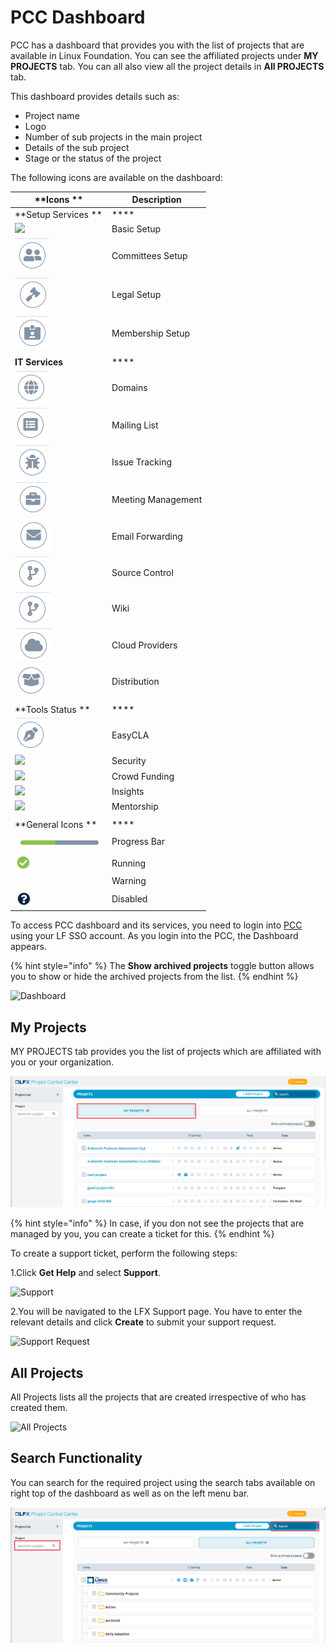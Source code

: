 # PCC Dashboard

PCC has a dashboard that provides you with the list of projects that are available in Linux Foundation. You can see the affiliated projects under **MY PROJECTS** tab. You can all also view all the project details in **All PROJECTS** tab.&#x20;

This dashboard provides details such as:

* Project name
* Logo
* Number of sub projects in the main project
* Details of the sub project
* Stage or the status of the project

The following icons are available on the dashboard:

| **Icons **                                    | **Description**    |
| --------------------------------------------- | ------------------ |
| **Setup Services **                           | ****               |
| ![](../.gitbook/assets/Basic\_Setup.png)      | Basic Setup        |
|  ![](../.gitbook/assets/Commitee.png)         | Committees Setup   |
| ![](../.gitbook/assets/Logeal.png)            | Legal  Setup       |
| ![](../.gitbook/assets/Membership.png)        | Membership Setup   |
|                                               |                    |
| **IT Services**                               | ****               |
|  ![](<../.gitbook/assets/Domain .png>)        | Domains            |
|  ![](<../.gitbook/assets/Mailing .png>)       | Mailing List       |
| ![](../.gitbook/assets/Issue.png)             | Issue Tracking     |
| ![](../.gitbook/assets/Meetings.png)          | Meeting Management |
| ![](<../.gitbook/assets/Email (1).png>)       | Email Forwarding   |
| ![](<../.gitbook/assets/image (21) (1).png>)  | Source Control     |
| ![](<../.gitbook/assets/image (21).png>)      | Wiki               |
| ![](<../.gitbook/assets/image (22).png>)      | Cloud Providers    |
| ![](../.gitbook/assets/Distribution.png)      | Distribution       |
|                                               |                    |
| **Tools Status **                             | ****               |
|  ![](<../.gitbook/assets/image (27) (1).png>) | EasyCLA            |
| ![](broken-reference)                         | Security           |
|  ![](broken-reference)                        | Crowd Funding      |
|  ![](broken-reference)                        | Insights           |
|  ![](broken-reference)                        | Mentorship         |
|                                               |                    |
| **General Icons **                            | ****               |
| ![](<../.gitbook/assets/image (27).png>)      | Progress Bar       |
| ![](<../.gitbook/assets/Running .png>)        | Running            |
|                                               | Warning            |
| ![](../.gitbook/assets/Disabled.png)          | Disabled           |

To access PCC dashboard and its services, you need to login into [PCC](http://projectadmin.lfx.linuxfoundation.org) using your LF SSO account. As you login into the PCC, the Dashboard appears.

{% hint style="info" %}
The **Show archived projects** toggle button allows you to show or hide the archived projects from the list.&#x20;
{% endhint %}

![Dashboard](../.gitbook/assets/All\_Projects.png)

## My Projects <a href="my-projects" id="my-projects"></a>

MY PROJECTS tab provides you the list of projects which are affiliated with you or your organization.&#x20;

![My Project](<../.gitbook/assets/My Projects.png>)

{% hint style="info" %}
In case, if you don not see the projects that are managed by you, you can create a ticket for this.
{% endhint %}

To create a support ticket, perform the following steps:

1.Click **Get Help** and select **Support**.

![Support](https://gblobscdn.gitbook.com/assets%2F-MHQvtXGepWEfHqN\_nkC%2F-MPsqxNkI8EzMv0ClU6w%2F-MPssJQEbst5Du47g3bK%2FSupport.png?alt=media\&token=ac403170-a6d3-4b1c-a492-4118364c807e)

2.You will be navigated to the LFX Support page. You have to enter the relevant details and click **Create** to submit your support request.

![Support Request](https://gblobscdn.gitbook.com/assets%2F-MHQvtXGepWEfHqN\_nkC%2F-MPsqxNkI8EzMv0ClU6w%2F-MPsuJzMR1NcCJRUzSrk%2FSupport\_Request.png?alt=media\&token=e6a07b16-74fe-4ae8-b649-00d42362d704)

## All Projects&#x20;

All Projects lists all the projects that are created irrespective of who has created them.&#x20;

![All Projects](../.gitbook/assets/All\_Projects1.png)

## Search Functionality&#x20;

You can search for the required project using the search tabs available on right top of the dashboard as well as on the left menu bar.&#x20;

![Search](<../.gitbook/assets/Search (1).png>)

